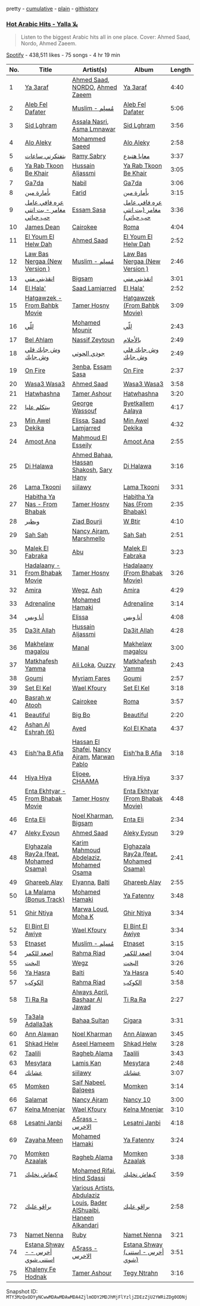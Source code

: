 pretty - [cumulative](/playlists/cumulative/37i9dQZF1DX5cO1uP1XC1g.md) - [plain](/playlists/plain/37i9dQZF1DX5cO1uP1XC1g) - [githistory](https://github.githistory.xyz/mackorone/spotify-playlist-archive/blob/main/playlists/plain/37i9dQZF1DX5cO1uP1XC1g)

### [Hot Arabic Hits \- Yalla يلا](https://open.spotify.com/playlist/37i9dQZF1DX5cO1uP1XC1g)

> Listen to the biggest Arabic hits all in one place\. Cover: Ahmed Saad, Nordo, Ahmed Zaeem.

[Spotify](https://open.spotify.com/user/spotify) - 438,511 likes - 75 songs - 4 hr 19 min

| No. | Title | Artist(s) | Album | Length |
|---|---|---|---|---|
| 1 | [Ya 3araf](https://open.spotify.com/track/6v9noMonS9GMI3Yx9CsSmF) | [Ahmed Saad](https://open.spotify.com/artist/5D2ui1KD49TfyCDb35zf5V), [NORDO](https://open.spotify.com/artist/44qTyRXwTktHVC0X1FGnJn), [Ahmed Zaeem](https://open.spotify.com/artist/36vOw5rJH8SM7GymEeg73T) | [Ya 3araf](https://open.spotify.com/album/39Vo4WKz2TYSBflvVgckfi) | 4:40 |
| 2 | [Aleb Fel Dafater](https://open.spotify.com/track/68WRDAU8QecpIyasp2BEby) | [Muslim \- مُسلِم](https://open.spotify.com/artist/2PM82jOCB674w4BL08zFVS) | [Aleb Fel Dafater](https://open.spotify.com/album/6yF1BKku71kjth4L1WEMYV) | 5:06 |
| 3 | [Sid Lghram](https://open.spotify.com/track/2b8Pq6m3rGXd7muyBjTh1G) | [Assala Nasri](https://open.spotify.com/artist/6MQnUjIjnIOfHDFzqBJOAl), [Asma Lmnawar](https://open.spotify.com/artist/3P3OCB20KqjdkpIP8fnTq3) | [Sid Lghram](https://open.spotify.com/album/57LencHPTBtLmvICFiOwB6) | 3:56 |
| 4 | [Alo Aleky](https://open.spotify.com/track/0zzrAsIPYKENTWOwZqYjYp) | [Mohammed Saeed](https://open.spotify.com/artist/1ZpCdBZ3rL0mXxMhzhOBvi) | [Alo Aleky](https://open.spotify.com/album/0PpvOrpEHnxaxmzdrrpm26) | 2:58 |
| 5 | [بتفتكرني ساعات](https://open.spotify.com/track/225k2VOiES9R9AC0IwVBkb) | [Ramy Sabry](https://open.spotify.com/artist/5LtHZB7vU02HtNoOzNcVhc) | [معايا هتبدع](https://open.spotify.com/album/08JBX3tJAbu2ctc7Ui3hXF) | 3:37 |
| 6 | [Ya Rab Tkoon Be Khair](https://open.spotify.com/track/7BHkU54RSmqhtd8TNKRKx6) | [Hussain Aljassmi](https://open.spotify.com/artist/1TcEy92Hugt8o9STqUDz2D) | [Ya Rab Tkoon Be Khair](https://open.spotify.com/album/6Uvz6FXsedSGbIJwTEGrVV) | 3:05 |
| 7 | [Ga7da](https://open.spotify.com/track/2OeBH98G3LNrCybb8J9E5a) | [Nabil](https://open.spotify.com/artist/4Rl8onVZp4QFiYARW298WD) | [Ga7da](https://open.spotify.com/album/0ut6qfrsetpcWNtWcJWkK2) | 3:06 |
| 8 | [بأمارة مين](https://open.spotify.com/track/0SbObewB36qKLWcaxMntej) | [Farid](https://open.spotify.com/artist/5OaC42gxOxSYgfmmSxe672) | [بأمارة مين](https://open.spotify.com/album/4yDWyAMP63GXX3SUjjV0Xd) | 3:15 |
| 9 | [عره فافي عامل مغامر \- بت انتي حب حياتي](https://open.spotify.com/track/0PTlHYXWyCeayIw3Tpafdl) | [Essam Sasa](https://open.spotify.com/artist/2KjiHtx0h8tyJXbg8aYRgu) | [عره فافي عامل مغامر \(بت انتي حب حياتي\)](https://open.spotify.com/album/2eMdQBMDL8ShHvxyDCQkCk) | 3:36 |
| 10 | [James Dean](https://open.spotify.com/track/1GKqff6G0zabRInKN9Vz1S) | [Cairokee](https://open.spotify.com/artist/2GVksDv9UpY60i4CvytrZK) | [Roma](https://open.spotify.com/album/6ucy4v9cUETA0yRQx8D34F) | 4:04 |
| 11 | [El Youm El Helw Dah](https://open.spotify.com/track/2HbrI0oakRE7qNXoK74zNR) | [Ahmed Saad](https://open.spotify.com/artist/5D2ui1KD49TfyCDb35zf5V) | [El Youm El Helw Dah](https://open.spotify.com/album/2GwwqvLab4YiExMa8zFW1v) | 2:52 |
| 12 | [Law Bas Nergaa \(New Version \)](https://open.spotify.com/track/4ebqXyZzx1JNVMCHZ0Roxp) | [Muslim \- مُسلِم](https://open.spotify.com/artist/2PM82jOCB674w4BL08zFVS) | [Law Bas Nergaa \(New Version \)](https://open.spotify.com/album/1qVviyoS8hVaIi80u8vCBi) | 2:46 |
| 13 | [انقذيني مني](https://open.spotify.com/track/1zAuToKatU8CEw01ZCcjQ5) | [Bigsam](https://open.spotify.com/artist/20T7aJPzK6LoFR0GRFdNW8) | [انقذيني مني](https://open.spotify.com/album/2OfTZgFt2qN1Rlf52Ec45s) | 3:01 |
| 14 | [El Hala'](https://open.spotify.com/track/75erM0i0rM96ydo1ujzn7g) | [Saad Lamjarred](https://open.spotify.com/artist/0NjXtqYWpnV055KhfZgtuY) | [El Hala'](https://open.spotify.com/album/72a9NuF8ZI7ynsbjqGEj3o) | 2:52 |
| 15 | [Hatgawzek \- From Bahbk Movie](https://open.spotify.com/track/3qyKeThLCtxNIqUw18nw6K) | [Tamer Hosny](https://open.spotify.com/artist/4cGfgRmpFc9zgZMfuSXhqy) | [Hatgawzek \(From Bahbk Movie\)](https://open.spotify.com/album/0yHsOQEcAbWvo30uHf0fED) | 3:09 |
| 16 | [لِلّي](https://open.spotify.com/track/0Kb87SCKl8pFyKm0yD9TYf) | [Mohamed Mounir](https://open.spotify.com/artist/6hPNpOLunxxpXVwi696pYl) | [لِلّي](https://open.spotify.com/album/5UHmwqHjPdCFXv1Vucwf9z) | 2:43 |
| 17 | [Bel Ahlam](https://open.spotify.com/track/2p6TxDI6Slpp69ZZxsCvqV) | [Nassif Zeytoun](https://open.spotify.com/artist/2ieBl5s08uHBwM8sUPvg65) | [بالأحلام](https://open.spotify.com/album/4FK3MDZXQHciricJ7zUcop) | 2:49 |
| 18 | [وش جابك قلي وش جابك](https://open.spotify.com/track/1y7wArtYdwMin7fG9jhg4d) | [جودي الحوتي](https://open.spotify.com/artist/7rIm9xf0Pz40fCsdbew2ZX) | [وش جابك قلي وش جابك](https://open.spotify.com/album/4HQCv2oY1iR6UAPgplzOG2) | 2:49 |
| 19 | [On Fire](https://open.spotify.com/track/4gQ6fFX5GwpUc7TdthnnKw) | [3enba](https://open.spotify.com/artist/4U7K3Xm1CXe5FpBGYUcHUZ), [Essam Sasa](https://open.spotify.com/artist/2KjiHtx0h8tyJXbg8aYRgu) | [On Fire](https://open.spotify.com/album/5slczLOKT1ESCYUN6CNBQc) | 2:37 |
| 20 | [Wasa3 Wasa3](https://open.spotify.com/track/2hZb0DuHOlqka9VYhHlTpM) | [Ahmed Saad](https://open.spotify.com/artist/5D2ui1KD49TfyCDb35zf5V) | [Wasa3 Wasa3](https://open.spotify.com/album/4ejC21FFgQLYmMCm1OfSKh) | 3:58 |
| 21 | [Hatwhashna](https://open.spotify.com/track/3gAYSjeXZ5XbicBFX5G0Ya) | [Tamer Ashour](https://open.spotify.com/artist/5rCq30EbJ3DfZPKybGZj8F) | [Hatwhashna](https://open.spotify.com/album/2SpDaTDqpebKTgQyKtf51j) | 3:20 |
| 22 | [بيتكلم عليا](https://open.spotify.com/track/7yqw4f8ovU2HuuQmfy4kVu) | [George Wassouf](https://open.spotify.com/artist/7Ddov9nbJDbpgzvBVb7cU1) | [Byetkallem Aalaya](https://open.spotify.com/album/0in1Cb14BGgSyvwOHWpNni) | 4:17 |
| 23 | [Min Awel Dekika](https://open.spotify.com/track/46Q0bzrsZyD2dzZCuLq5R2) | [Elissa](https://open.spotify.com/artist/68rvMwPL0yMbYR5cv0pzCR), [Saad Lamjarred](https://open.spotify.com/artist/0NjXtqYWpnV055KhfZgtuY) | [Min Awel Dekika](https://open.spotify.com/album/7zDngZE0h5FSTaPm9yhxto) | 4:32 |
| 24 | [Amoot Ana](https://open.spotify.com/track/0y3Rbo2bkvCMinQkjdaG0O) | [Mahmoud El Esseily](https://open.spotify.com/artist/7MGFOSQK8O3im8YslR3DLB) | [Amoot Ana](https://open.spotify.com/album/2I0r0p4ri7aCkei8SgeEwQ) | 2:55 |
| 25 | [Di Halawa](https://open.spotify.com/track/3BW4RcvJUYGtnPOzppeVW9) | [Ahmed Bahaa](https://open.spotify.com/artist/0YYLDpbsExW7PI14mRJPfx), [Hassan Shakosh](https://open.spotify.com/artist/62IUrFqq28x2SbRdzm9sQt), [Sary Hany](https://open.spotify.com/artist/1eTh9xZZfmBuobcE0oQFEK) | [Di Halawa](https://open.spotify.com/album/7hy7jpcDzPXmIde1fICTvT) | 3:16 |
| 26 | [Lama Tkooni](https://open.spotify.com/track/3eFh5hiL65ylUoGAAI3Rl1) | [siilawy](https://open.spotify.com/artist/5VZr6vX1UPRRf9tneUEi2B) | [Lama Tkooni](https://open.spotify.com/album/5UtCKCQtEMEgenYWqYmxIB) | 3:31 |
| 27 | [Habitha Ya Nas \- From Bhabak](https://open.spotify.com/track/2SeSRjNj2SJF7Ieo8Q1vnj) | [Tamer Hosny](https://open.spotify.com/artist/4cGfgRmpFc9zgZMfuSXhqy) | [Habitha Ya Nas \(From Bhabak\)](https://open.spotify.com/album/6Bhai5TfTSq9hX4SyHSvGS) | 2:35 |
| 28 | [وبطير](https://open.spotify.com/track/5FnNPUjvsrRGiZiDvQDIj3) | [Ziad Bourji](https://open.spotify.com/artist/04N4sGkSTSxjVfbiItLvTj) | [W Btir](https://open.spotify.com/album/2EcC0e5A1Yjpo3yLtxg37I) | 4:10 |
| 29 | [Sah Sah](https://open.spotify.com/track/2O6kwqT9Hb38PhHwbCNfOh) | [Nancy Ajram](https://open.spotify.com/artist/0LnHdW6HMPoOlNdhG3DHjE), [Marshmello](https://open.spotify.com/artist/64KEffDW9EtZ1y2vBYgq8T) | [Sah Sah](https://open.spotify.com/album/1vMwkK7I0UWAyTHngnXvuU) | 2:51 |
| 30 | [Malek El Fabraka](https://open.spotify.com/track/6DdXM6uwl9XuGIVwP7bXOx) | [Abu](https://open.spotify.com/artist/0oXeb3Z8lPe5ObsbBGicML) | [Malek El Fabraka](https://open.spotify.com/album/2T3oPO96g0IUsYb9uD2ULT) | 3:23 |
| 31 | [Hadalaany \- From Bhabak Movie](https://open.spotify.com/track/2MBqyVD794w8Tn0IPGLEBW) | [Tamer Hosny](https://open.spotify.com/artist/4cGfgRmpFc9zgZMfuSXhqy) | [Hadalaany \(From Bhabak Movie\)](https://open.spotify.com/album/2dQZwRz9UH0MLwKmxeegsz) | 3:26 |
| 32 | [Amira](https://open.spotify.com/track/2BHxg3zP8IdRvvWPVavzqB) | [Wegz](https://open.spotify.com/artist/4BKC2HOGEqtYz2Xbgp9N1q), [Ash](https://open.spotify.com/artist/4nkuNzBcYGlNmAqFWbHLqS) | [Amira](https://open.spotify.com/album/1VVZMKjwVA9hvPZcaCepOS) | 4:29 |
| 33 | [Adrenaline](https://open.spotify.com/track/1uE7Gln68v4duncYy4QgQm) | [Mohamed Hamaki](https://open.spotify.com/artist/6bb9VI1PpPTEmdgcgjTppX) | [Adrenaline](https://open.spotify.com/album/7BbMlrhOzLqWAbf9o1yBw6) | 3:14 |
| 34 | [أنا وبس](https://open.spotify.com/track/1mkqWVlcMGpjUw2dEcbwdo) | [Elissa](https://open.spotify.com/artist/68rvMwPL0yMbYR5cv0pzCR) | [أنا وبس](https://open.spotify.com/album/2IVwPX6szdHO0UCBsMYGDQ) | 4:08 |
| 35 | [Da3it Allah](https://open.spotify.com/track/5lcuSQuICbP7C6X9EtBhlv) | [Hussain Aljassmi](https://open.spotify.com/artist/1TcEy92Hugt8o9STqUDz2D) | [Da3it Allah](https://open.spotify.com/album/71klQgQA3xV0HdXMGOr4W7) | 4:28 |
| 36 | [Makhelaw magalou](https://open.spotify.com/track/0jqUiExctgLt7bcghvD7Kw) | [Manal](https://open.spotify.com/artist/7yK3vix9XmeNwPDmjGs78F) | [Makhelaw magalou](https://open.spotify.com/album/1aiMHJEw75iDP9reYTQ4lO) | 3:00 |
| 37 | [Matkhafesh Yamma](https://open.spotify.com/track/0johwiyFvPcTbM1miBvaUh) | [Ali Loka](https://open.spotify.com/artist/2llLuXpn4BLMUltSxkkcJ1), [Ouzzy](https://open.spotify.com/artist/1IRIol7Z2UlCtpj2MYuwU5) | [Matkhafesh Yamma](https://open.spotify.com/album/4r5fdLwRblr3wlbItBYJ75) | 2:43 |
| 38 | [Goumi](https://open.spotify.com/track/1B3dofIhiqA5IaZDYSOpJq) | [Myriam Fares](https://open.spotify.com/artist/1YnW3KicGQq3zD9LcdGJSh) | [Goumi](https://open.spotify.com/album/3gA0kO8PbvkJTHd6N5Wo6n) | 2:57 |
| 39 | [Set El Kel](https://open.spotify.com/track/5AkcsVLzhVBC22ZiXcPTu6) | [Wael Kfoury](https://open.spotify.com/artist/09A6IffSw0t8L8sfuOCVws) | [Set El Kel](https://open.spotify.com/album/2ctVSYPczKZ6uQGW4Pfd4s) | 3:18 |
| 40 | [Basrah w Atooh](https://open.spotify.com/track/4vIbws1xp082bv0zl8vLaJ) | [Cairokee](https://open.spotify.com/artist/2GVksDv9UpY60i4CvytrZK) | [Roma](https://open.spotify.com/album/6ucy4v9cUETA0yRQx8D34F) | 3:57 |
| 41 | [Beautiful](https://open.spotify.com/track/33kN7MSsfmxCG4HT2vn7j8) | [Big Bo](https://open.spotify.com/artist/1BOoFYzb3TDB9BWP8IPmf0) | [Beautiful](https://open.spotify.com/album/7EFMPafpTIPs0V2RsNhF9T) | 2:20 |
| 42 | [Ashan Al Eshrah \(6\)](https://open.spotify.com/track/0Qw2eL45SZkglxhnb1R0m9) | [Ayed](https://open.spotify.com/artist/6U4hHMBYGDF1f98bGjxC8U) | [Kol El Khata](https://open.spotify.com/album/4nKtbyAZFU6hu8lZAztO7c) | 4:37 |
| 43 | [Eish'ha B Afia](https://open.spotify.com/track/0VoGUSTCDyz5855v4S278P) | [Hassan El Shafei](https://open.spotify.com/artist/62HptqyCczb1325UIjFF7x), [Nancy Ajram](https://open.spotify.com/artist/0LnHdW6HMPoOlNdhG3DHjE), [Marwan Pablo](https://open.spotify.com/artist/56chSp36PsMhpQvUn1kdR3) | [Eish'ha B Afia](https://open.spotify.com/album/3qgIRDfNgnyxHi0YykyrWW) | 3:18 |
| 44 | [Hiya Hiya](https://open.spotify.com/track/0tNpveVnqAXngNFP1MWBXn) | [Eljoee](https://open.spotify.com/artist/0Lgc9epqyn4wYEGm8fiaS7), [CHAAMA](https://open.spotify.com/artist/5qwjinowvQNDqyspseSofL) | [Hiya Hiya](https://open.spotify.com/album/79IFajmgcokKaytvnRFomI) | 3:37 |
| 45 | [Enta Ekhtyar \- From Bhabak Movie](https://open.spotify.com/track/5bMArgC9c0qSHRoTL2NlLy) | [Tamer Hosny](https://open.spotify.com/artist/4cGfgRmpFc9zgZMfuSXhqy) | [Enta Ekhtyar \(From Bhabak Movie\)](https://open.spotify.com/album/0os60GScuoNH6G53ga73IE) | 4:48 |
| 46 | [Enta Eli](https://open.spotify.com/track/3J7sclIMiseZABX8RedFoh) | [Noel Kharman](https://open.spotify.com/artist/76G2QPGz4HBmhn0D3vr9UL), [Bigsam](https://open.spotify.com/artist/20T7aJPzK6LoFR0GRFdNW8) | [Enta Eli](https://open.spotify.com/album/4si6u0GkICCUzzthCzSkzq) | 2:34 |
| 47 | [Aleky Eyoun](https://open.spotify.com/track/5kQCI3faUHASM28R91ksUY) | [Ahmed Saad](https://open.spotify.com/artist/5D2ui1KD49TfyCDb35zf5V) | [Aleky Eyoun](https://open.spotify.com/album/78SzkM05ePjjFN1PNBurUh) | 3:29 |
| 48 | [Elghazala Ray2a \(feat\. Mohamed Osama\)](https://open.spotify.com/track/4xAYDw7NVSKkvMIE9vFTVu) | [Karim Mahmoud Abdelaziz](https://open.spotify.com/artist/0jDk5u8slIxP4B5AtbyZq6), [Mohamed Osama](https://open.spotify.com/artist/1cODd5riWEV19DpwGut4CN) | [Elghazala Ray2a \(feat\. Mohamed Osama\)](https://open.spotify.com/album/5jjujcUlw3FwkINsaodz71) | 2:41 |
| 49 | [Ghareeb Alay](https://open.spotify.com/track/7gJqw9Ogef35nMOzHY8E3v) | [Elyanna](https://open.spotify.com/artist/0jIWKlfmD4Ew7HeVVrq03g), [Balti](https://open.spotify.com/artist/4cgw3nEf6uOQ2NqHwSXErR) | [Ghareeb Alay](https://open.spotify.com/album/5c7qiyYcpJO6niBfAyjZYl) | 2:55 |
| 50 | [La Malama \(Bonus Track\)](https://open.spotify.com/track/5ZsSIC9ea0OEi7gMMv7b1t) | [Mohamed Hamaki](https://open.spotify.com/artist/6bb9VI1PpPTEmdgcgjTppX) | [Ya Fatenny](https://open.spotify.com/album/4c7UeqkDVT5AZI3hN7oitj) | 3:48 |
| 51 | [Ghir Ntiya](https://open.spotify.com/track/4HLrkVmVOqFkUxMMzIkTZX) | [Marwa Loud](https://open.spotify.com/artist/46wEUZyujVrFSrdCnTKQmV), [Moha K](https://open.spotify.com/artist/6o5sl0TGublDPXyMHdMq1E) | [Ghir Ntiya](https://open.spotify.com/album/5nsqflpGETuyeLdYLNy0mm) | 3:34 |
| 52 | [El Bint El Awiye](https://open.spotify.com/track/1l3S4j9ksQMh2tKIta1bfw) | [Wael Kfoury](https://open.spotify.com/artist/09A6IffSw0t8L8sfuOCVws) | [El Bint El Awiye](https://open.spotify.com/album/6TQquIuw9t7upY6tYfFtGF) | 3:34 |
| 53 | [Etnaset](https://open.spotify.com/track/5hiQSNo6jQbQ2m2gBZs7bU) | [Muslim \- مُسلِم](https://open.spotify.com/artist/2PM82jOCB674w4BL08zFVS) | [Etnaset](https://open.spotify.com/album/5nE6ovXOMjYZ1UG695iIkU) | 3:15 |
| 54 | [اصعد للكمر](https://open.spotify.com/track/6ZKcyeppoycSkUn2FNPco2) | [Rahma Riad](https://open.spotify.com/artist/1JrJQz0AlGYbLxBnOEWfLx) | [اصعد للكمر](https://open.spotify.com/album/4IpLAgv5vUkUT9yX2LK3QA) | 3:04 |
| 55 | [البخت](https://open.spotify.com/track/5kdlxZ5skOYY3VK8RlfEIZ) | [Wegz](https://open.spotify.com/artist/4BKC2HOGEqtYz2Xbgp9N1q) | [البخت](https://open.spotify.com/album/5EvIl5WEwCtuWwQY66s5O5) | 3:26 |
| 56 | [Ya Hasra](https://open.spotify.com/track/46w0RuHSg4LYbMh1JjJU8j) | [Balti](https://open.spotify.com/artist/4cgw3nEf6uOQ2NqHwSXErR) | [Ya Hasra](https://open.spotify.com/album/0lHDyY2aMHz4WQrjFSpb20) | 5:40 |
| 57 | [الكوكب](https://open.spotify.com/track/2xzL1ELxftoTGXS1LFQv2P) | [Rahma Riad](https://open.spotify.com/artist/1JrJQz0AlGYbLxBnOEWfLx) | [الكوكب](https://open.spotify.com/album/6hJTJtENy8pROIGgVT6NQk) | 3:58 |
| 58 | [Ti Ra Ra](https://open.spotify.com/track/10OU7eWlVd6U1nPAUoAlCv) | [Always April](https://open.spotify.com/artist/2H7GNVWI7E2oOMkLGUoRsM), [Bashaar Al Jawad](https://open.spotify.com/artist/6cWm8WSuBJ3D4DYPPjzl3W) | [Ti Ra Ra](https://open.spotify.com/album/3KMm49eJBEaIvtS2K2ZIlz) | 2:27 |
| 59 | [Ta3ala Adalla3ak](https://open.spotify.com/track/3LXPZvEHf0vhgFKs4giHSS) | [Bahaa Sultan](https://open.spotify.com/artist/2KJgliIl1dMyeOMyCcnYv7) | [Cigara](https://open.spotify.com/album/6tlo8DzuR11Z9g8nHP8vd3) | 3:31 |
| 60 | [Ann Alawan](https://open.spotify.com/track/2xVKEPd40xSs0LJbr6SNYa) | [Noel Kharman](https://open.spotify.com/artist/76G2QPGz4HBmhn0D3vr9UL) | [Ann Alawan](https://open.spotify.com/album/6COdyb4CSsqAvdvQGcOPMg) | 3:45 |
| 61 | [Shkad Helw](https://open.spotify.com/track/29hXhjoSoGg8NUEPKig2am) | [Aseel Hameem](https://open.spotify.com/artist/10bqdRYq6Ha83UeU77iXAo) | [Shkad Helw](https://open.spotify.com/album/1gY8BkJKLoAOa3CLMCcUcB) | 3:28 |
| 62 | [Taalili](https://open.spotify.com/track/1Ghjyo13NTn6yDyQ86bLMV) | [Ragheb Alama](https://open.spotify.com/artist/6uOgBVYHvqTGAQ5iVHDVT7) | [Taalili](https://open.spotify.com/album/5PsBjIgUc9FnjdLbm1idet) | 3:43 |
| 63 | [Mesytara](https://open.spotify.com/track/7H2uwSkd2mhRKyTOPRDE2L) | [Lamis Kan](https://open.spotify.com/artist/4jmo0EdvNDABmNDmPmKhMj) | [Mesytara](https://open.spotify.com/album/26hT0T2WvH4PhIxTLrNnSw) | 2:48 |
| 64 | [عشانك](https://open.spotify.com/track/0cJ6V9clK0gZCwPHxgKB5D) | [siilawy](https://open.spotify.com/artist/5VZr6vX1UPRRf9tneUEi2B) | [عشانك](https://open.spotify.com/album/7IeH8T12RVRbIlppvS83x3) | 3:07 |
| 65 | [Momken](https://open.spotify.com/track/184NJgZkOPIz4742hcWSq8) | [Saif Nabeel](https://open.spotify.com/artist/2i8aIAYY0wCKbFYWiihztK), [Balqees](https://open.spotify.com/artist/6arfS6PinvWKGyMd1AqgFI) | [Momken](https://open.spotify.com/album/6gr21nAdWq81BK3cNYkWyc) | 3:14 |
| 66 | [Salamat](https://open.spotify.com/track/0A4fwNrMiQpY7rIWrdmjaz) | [Nancy Ajram](https://open.spotify.com/artist/0LnHdW6HMPoOlNdhG3DHjE) | [Nancy 10](https://open.spotify.com/album/3uqaoNAn5imRyAztEcb6Bb) | 3:00 |
| 67 | [Kelna Mnenjar](https://open.spotify.com/track/0KGZNoR5kZ1aUw83pfunng) | [Wael Kfoury](https://open.spotify.com/artist/09A6IffSw0t8L8sfuOCVws) | [Kelna Mnenjar](https://open.spotify.com/album/3cPQv8RJQYIShkRDMhaO2R) | 3:10 |
| 68 | [Lesatni Janbi](https://open.spotify.com/track/2bzUNpvOeOKMZqPI6B3sns) | [A5rass \- الاخرس](https://open.spotify.com/artist/5xnWZW2Jslqu07aO3gTZA4) | [Lesatni Janbi](https://open.spotify.com/album/01MxqvhWMbLvIi3OLtSNYj) | 4:18 |
| 69 | [Zayaha Meen](https://open.spotify.com/track/26YGvlmMNFT41QtXWGR0Xi) | [Mohamed Hamaki](https://open.spotify.com/artist/6bb9VI1PpPTEmdgcgjTppX) | [Ya Fatenny](https://open.spotify.com/album/4c7UeqkDVT5AZI3hN7oitj) | 3:24 |
| 70 | [Momken Azaalak](https://open.spotify.com/track/4QKRv2FjUogwA1tHRr8LBH) | [Ragheb Alama](https://open.spotify.com/artist/6uOgBVYHvqTGAQ5iVHDVT7) | [Momken Azaalak](https://open.spotify.com/album/0TaRvYnIEuXDfH5JVU0Q4f) | 3:38 |
| 71 | [كيفاش نخليك](https://open.spotify.com/track/0oaCbb3lplo9YIjdlwLspn) | [Mohamed Rifai](https://open.spotify.com/artist/4wc2KdcoFnLiGN9dJgu89W), [Hind Sdassi](https://open.spotify.com/artist/2P8fLcz5pRfOH5gb6oYLSm) | [كيفاش نخليك](https://open.spotify.com/album/3gcdxxzWkBdzLL7fxkXopA) | 3:59 |
| 72 | [براڤو عليك](https://open.spotify.com/track/4QtFRUFS7BVi3OHUfmt2dP) | [Various Artists](https://open.spotify.com/artist/0LyfQWJT6nXafLPZqxe9Of), [Abdulaziz Louis](https://open.spotify.com/artist/45fXWSpX6WGHhSQVbkktUk), [Bader AlShuaibi](https://open.spotify.com/artist/2R1yoDsSddlxGn9DmAtJTj), [Haneen Alkandari](https://open.spotify.com/artist/2Ta2wwXNha3yoxUuOQVMOF) | [براڤو عليك](https://open.spotify.com/album/4i1xPjQurMytzpR1mW3zIw) | 2:58 |
| 73 | [Namet Nenna](https://open.spotify.com/track/7pu5c7XiIjyxnbohUJQ0b0) | [Ruby](https://open.spotify.com/artist/2lMy93l58wzjh8DepKL814) | [Namet Nenna](https://open.spotify.com/album/1pWX63oQEUEctHaDU4som3) | 3:21 |
| 74 | [Estana Shway \- أخرس \- استنى شوي](https://open.spotify.com/track/3TabrhNZICePlryYNcw4C9) | [A5rass \- الاخرس](https://open.spotify.com/artist/5xnWZW2Jslqu07aO3gTZA4) | [Estana Shway \(أخرس \- استنى شوي\)](https://open.spotify.com/album/46o2uznwnj6kiw4NYa2rtc) | 3:51 |
| 75 | [Khaleny Fe Hodnak](https://open.spotify.com/track/6yVGUtmHwDsqqXs1Lak423) | [Tamer Ashour](https://open.spotify.com/artist/5rCq30EbJ3DfZPKybGZj8F) | [Tegy Ntrahn](https://open.spotify.com/album/45VciPIELkkQgWSkS2QLlq) | 3:16 |

Snapshot ID: `MTY3MzQxODYyNCwwMDAwMDAwMDA4ZjlmODY2MDJhMjFlYzljZDEzZjU2YWRiZDg0ODNj`
